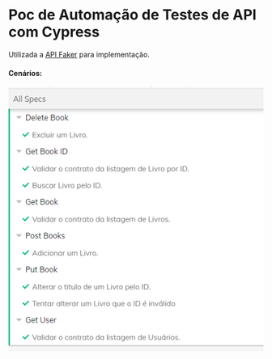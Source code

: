 # Poc de Automação de Testes de API com Cypress

Utilizada a [API Faker](https://fakerestapi.azurewebsites.net/index.html "API Faker") para implementação.

#### Cenários:

![Logo](https://raw.githubusercontent.com/eduardacf/poc-test-api-cypress/master/img/testes.PNG)

